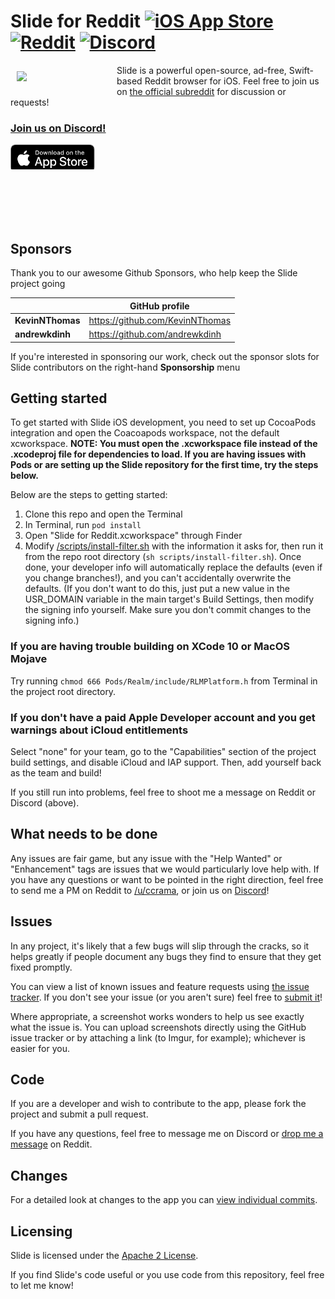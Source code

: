 # Slide for Reddit [![iOS App Store](https://img.shields.io/itunes/v/1260626828.svg)](https://itunes.apple.com/us/app/slide-for-reddit/id1260626828) [![Reddit](https://img.shields.io/badge/reddit-%2Fr%2Fslide__ios-brightgreen.svg)](https://www.reddit.com/r/slide_ios) [![Discord](https://img.shields.io/discord/407573578985242635.svg)](https://discord.gg/hVWAY8A)  

<img src="/slide_ios_rounded.png" align="left" width="150" hspace="10" vspace="10">

Slide is a powerful open-source, ad-free, Swift-based Reddit browser for iOS. Feel free to join us on [the official subreddit](https://www.reddit.com/r/slide_ios) for discussion or requests!

### [Join us on Discord!](https://discord.gg/6yrPzgCtFH)

<a href="https://apps.apple.com/us/app/slide-for-reddit/id1260626828?mt=8" style="display:inline-block;overflow:hidden;background:url(https://linkmaker.itunes.apple.com/en-us/badge-lrg.svg?releaseDate=2018-08-20&kind=iossoftware&bubble=ios_apps) no-repeat;width:135px;height:40px;"><img src="https://raw.githubusercontent.com/ccrama/ccrama.github.io/master/Download_on_the_App_Store_Badge_US-UK_RGB_blk_092917.svg"/></a>

<br>
<br>
<br>
<br>

## Sponsors

Thank you to our awesome Github Sponsors, who help keep the Slide project going

|  | GitHub profile |
| --------- | ------------- |
| **KevinNThomas** | https://github.com/KevinNThomas |
| **andrewkdinh** | https://github.com/andrewkdinh |

If you're interested in sponsoring our work, check out the sponsor slots for Slide contributors on the right-hand **Sponsorship** menu


## Getting started

To get started with Slide iOS development, you need to set up CocoaPods integration and open the Coacoapods workspace, not the default xcworkspace. **NOTE: You must open the .xcworkspace file instead of the .xcodeproj file for dependencies to load. If you are having issues with Pods or are setting up the Slide repository for the first time, try the steps below.**

Below are the steps to getting started:

1. Clone this repo and open the Terminal
2. In Terminal, run `pod install`
3. Open "Slide for Reddit.xcworkspace" through Finder
4. Modify [/scripts/install-filter.sh](/scripts/install-filter.sh) with the information it asks for, then run it from the repo root directory (`sh scripts/install-filter.sh`). Once done, your developer info will automatically replace the defaults (even if you change branches!), and you can't accidentally overwrite the defaults. (If you don't want to do this, just put a new value in the USR_DOMAIN variable in the main target's Build Settings, then modify the signing info yourself. Make sure you don't commit changes to the signing info.)

### If you are having trouble building on XCode 10 or MacOS Mojave

Try running `chmod 666 Pods/Realm/include/RLMPlatform.h` from Terminal in the project root directory.


### If you don't have a paid Apple Developer account and you get warnings about iCloud entitlements

Select "none" for your team, go to the "Capabilities" section of the project build settings, and disable iCloud and IAP support. Then, add yourself back as the team and build!

If you still run into problems, feel free to shoot me a message on Reddit or Discord (above).


## What needs to be done

Any issues are fair game, but any issue with the "Help Wanted" or "Enhancement" tags are issues that we would particularly love help with. If you have any questions or want to be pointed in the right direction, feel free to send me a PM on Reddit to [/u/ccrama](https://www.reddit.com/u/ccrama), or join us on [Discord](https://discord.gg/hVWAY8A)!


## Issues

In any project, it's likely that a few bugs will slip through the cracks, so it helps greatly if people document any bugs they find to ensure that they get fixed promptly.

You can view a list of known issues and feature requests using [the issue tracker](https://github.com/ccrama/Slide-ios/issues). If you don't see your issue (or you aren't sure) feel free to [submit it](https://github.com/ccrama/Slide-ios/issues/new)!

Where appropriate, a screenshot works wonders to help us see exactly what the issue is. You can upload screenshots directly using the GitHub issue tracker or by attaching a link (to Imgur, for example); whichever is easier for you.


## Code

If you are a developer and wish to contribute to the app, please fork the project and submit a pull request.

If you have any questions, feel free to message me on Discord or [drop me a message](https://www.reddit.com/message/compose/?to=ccrama) on Reddit.


## Changes

For a detailed look at changes to the app you can [view individual commits](https://github.com/ccrama/Slide-ios/commits/master).


## Licensing

Slide is licensed under the [Apache 2 License](LICENSE).

If you find Slide's code useful or you use code from this repository, feel free to let me know!
